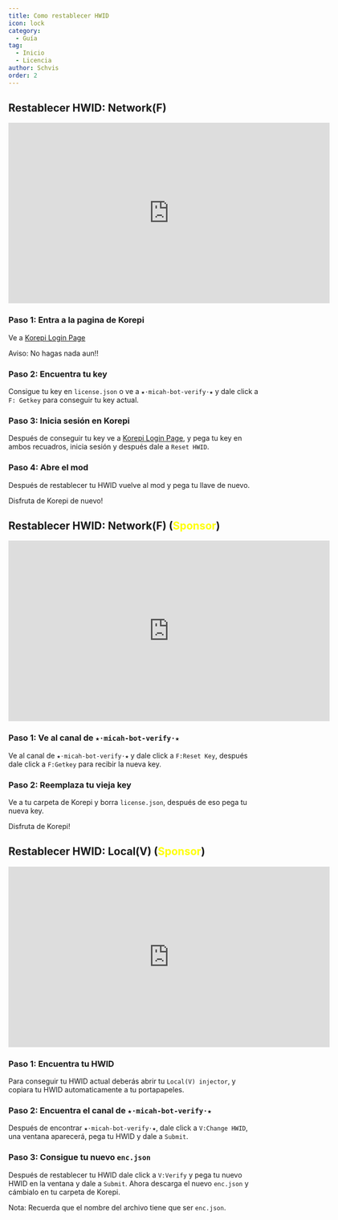 ```yaml
---
title: Como restablecer HWID
icon: lock
category:
  - Guía
tag:
  - Inicio
  - Licencia
author: Schvis
order: 2
---
```


## Restablecer HWID: Network(F)

<div class="iframe-container"><iframe width="640" height="360" src="https://www.youtube.com/embed/DRSEmYsl4F4" title="how to change hwid for F" frameborder="0" allow="accelerometer; autoplay; clipboard-write; encrypted-media; gyroscope; picture-in-picture; web-share" allowfullscreen></iframe></div>

### Paso 1: Entra a la pagina de Korepi

Ve a [Korepi Login Page](https://keyauth.cc/panel/Strigger/Korepi)

Aviso: No hagas nada aun!!

### Paso 2: Encuentra tu key

Consigue tu key en `license.json` o ve a `★⋅micah-bot-verify⋅★` y dale click a  `F: Getkey` para conseguir tu key actual.

### Paso 3: Inicia sesión en Korepi

Después de conseguir tu key ve a [Korepi Login Page](https://keyauth.cc/panel/Strigger/Korepi), y pega tu key en ambos recuadros, inicia sesión y después dale a `Reset HWID`.

### Paso 4: Abre el mod

Después de restablecer tu HWID vuelve al mod y pega tu llave de nuevo.

Disfruta de Korepi de nuevo!

## Restablecer HWID: Network(F) (<span style='color:yellow;'>Sponsor</span>)

<div class="iframe-container"><iframe width="640" height="360" src="https://www.youtube.com/embed/WCuRAyqWMHg" title="Reset HWID F version (Sponsor)" frameborder="0" allow="accelerometer; autoplay; clipboard-write; encrypted-media; gyroscope; picture-in-picture; web-share" allowfullscreen></iframe></div>

### Paso 1: Ve al canal de `★⋅micah-bot-verify⋅★`

Ve al canal de  `★⋅micah-bot-verify⋅★` y dale click a  `F:Reset Key`, después dale click a `F:Getkey` para recibir la nueva key.

### Paso 2: Reemplaza tu vieja key

Ve a tu carpeta de Korepi y borra `license.json`, después de eso pega tu nueva key.

Disfruta de Korepi!

## Restablecer HWID: Local(V) (<span style='color:yellow;'>Sponsor</span>)
<div class="iframe-container"><iframe width="640" height="360" src="https://www.youtube.com/embed/q0G9UZHErrg?list=PL5eI1Tb64p56Mp6JqoR_o3BYk9UFTbOQI" title="How to reset Local V HWID" frameborder="0" allow="accelerometer; autoplay; clipboard-write; encrypted-media; gyroscope; picture-in-picture; web-share" allowfullscreen></iframe></div>

### Paso 1: Encuentra tu HWID

Para conseguir tu HWID actual deberás abrir tu `Local(V) injector`, y copiara tu HWID automaticamente a tu portapapeles.

### Paso 2: Encuentra el canal de `★⋅micah-bot-verify⋅★`

Después de encontrar `★⋅micah-bot-verify⋅★`, dale click a `V:Change HWID`, una ventana aparecerá, pega tu HWID y dale a `Submit`.

### Paso 3: Consigue tu nuevo `enc.json`

Después de restablecer tu HWID dale click a `V:Verify` y pega tu nuevo HWID en la ventana y dale a `Submit`. Ahora descarga el nuevo `enc.json` y cámbialo en tu carpeta de Korepi.

Nota: Recuerda que el nombre del archivo tiene que ser `enc.json`.

